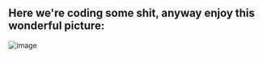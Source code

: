 ## Here we're coding some shit, anyway enjoy this wonderful picture:

![image](https://user-images.githubusercontent.com/65908023/205508415-18dc38d1-9045-4025-8c27-f0d03d5affb0.png)
